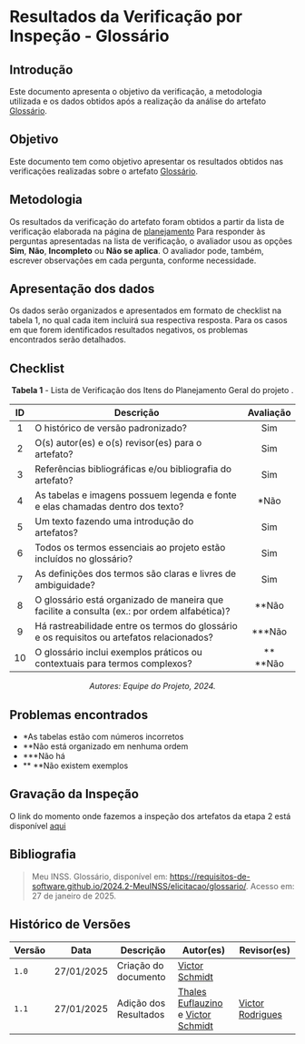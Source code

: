 # Resultados da Verificação por Inspeção - Glossário

## Introdução

Este documento apresenta o objetivo da verificação, a metodologia utilizada e os dados obtidos após a realização da análise do artefato [Glossário](https://requisitos-de-software.github.io/2024.2-MeuINSS/elicitacao/glossario/).

## Objetivo

Este documento tem como objetivo apresentar os resultados obtidos nas verificações realizadas sobre o artefato [Glossário](https://requisitos-de-software.github.io/2024.2-MeuINSS/elicitacao/glossario/).

## Metodologia

Os resultados da verificação do artefato foram obtidos a partir da lista de verificação elaborada na página de [planejamento](../entrega2/planej2-e2.md) Para responder às perguntas apresentadas na lista de verificação, o avaliador usou as opções **Sim**, **Não**, **Incompleto** ou **Não se aplica**. O avaliador pode, também, escrever observações em cada pergunta, conforme necessidade.

## Apresentação dos dados

Os dados serão organizados e apresentados em formato de checklist na tabela 1, no qual cada item incluirá sua respectiva resposta. Para os casos em que forem identificados resultados negativos, os problemas encontrados serão detalhados.

## Checklist

<center>

**Tabela 1** - Lista de Verificação dos Itens do Planejamento Geral do projeto .

|        ID        | Descrição                                                                                                           | Avaliação  |
| :--------------: | ------------------------------------------------------------------------------------------------------------------- | :--------: | 
| 1 | O histórico de versão padronizado? | Sim |
| 2 | O(s) autor(es) e o(s) revisor(es) para o artefato? | Sim |
| 3 | Referências bibliográficas e/ou bibliografia do artefato? | Sim |
| 4 | As tabelas e imagens possuem legenda e fonte e elas chamadas dentro dos texto? | *Não |
| 5 | Um texto fazendo uma introdução do artefatos? | Sim |
| 6 | Todos os termos essenciais ao projeto estão incluídos no glossário? | Sim |
| 7 | As definições dos termos são claras e livres de ambiguidade? | Sim |
| 8 | O glossário está organizado de maneira que facilite a consulta (ex.: por ordem alfabética)? | **Não |
| 9 | Há rastreabilidade entre os termos do glossário e os requisitos ou artefatos relacionados? | ***Não |
| 10 | O glossário inclui exemplos práticos ou contextuais para termos complexos? | ** **Não |

_Autores: Equipe do Projeto, 2024._

</center>

## Problemas encontrados

- *As tabelas estão com números incorretos
- **Não está organizado em nenhuma ordem
- ***Não há
- ** **Não existem exemplos

## Gravação da Inspeção

O link do momento onde fazemos a inspeção dos artefatos da etapa 2 está disponível [aqui](https://youtu.be/Ya5oS1VJNi8?t=730) 

## Bibliografia

> Meu INSS. Glossário, disponível em: https://requisitos-de-software.github.io/2024.2-MeuINSS/elicitacao/glossario/. Acesso em: 27 de janeiro de 2025.

## Histórico de Versões

| Versão  | Data | Descrição | Autor(es) | Revisor(es) |
| -------- | ------ | ------ | ---------- | ---------- |
| `1.0` | 27/01/2025 | Criação do documento  | [Victor Schmidt](https://github.com/moonshinerd) |  |
| `1.1` | 27/01/2025 | Adição dos Resultados  | [Thales Euflauzino](https://github.com/thaleseuflauzino) e [Victor Schmidt](https://github.com/moonshinerd) | [Victor Rodrigues](https://github.com/ViictorHugoo) |